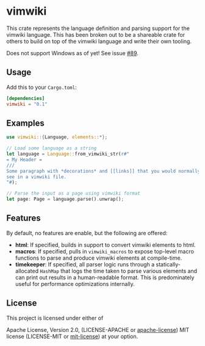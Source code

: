 # vimwiki

This crate represents the language definition and parsing support for
the vimwiki language. This has been broken out to be a shareable crate for
others to build on top of the vimwiki language and write their own tooling.

Does not support Windows as of yet! See issue [#89](https://github.com/chipsenkbeil/vimwiki-rs/issues/89).

## Usage

Add this to your `Cargo.toml`:

```toml
[dependencies]
vimwiki = "0.1"
```

## Examples

```rust
use vimwiki::{Language, elements::*};

// Load some language as a string
let language = Language::from_vimwiki_str(r#"
= My Header =
///
Some paragraph with *decorations* and [[links]] that you would normally
see in a vimwiki file.
"#);

// Parse the input as a page using vimwiki format
let page: Page = language.parse().unwrap();
```

## Features

By default, no features are enable, but the following are offered:

- **html**: If specified, builds in support to convert vimwiki elements to
  html.
- **macros**: If specified, pulls in `vimwiki_macros` to expose top-level macro
  functions to parse and produce vimwiki elements at compile-time.
- **timekeeper**: If specified, all parser logic runs through a
  statically-allocated `HashMap` that logs the time taken to parse various
  elements and can print out results in a human-readable format. This is
  predominately useful for performance optimizations internally.

## License

This project is licensed under either of

Apache License, Version 2.0, (LICENSE-APACHE or
[apache-license][apache-license]) MIT license (LICENSE-MIT or
[mit-license][mit-license]) at your option.

[apache-license]: http://www.apache.org/licenses/LICENSE-2.0
[mit-license]: http://opensource.org/licenses/MIT
